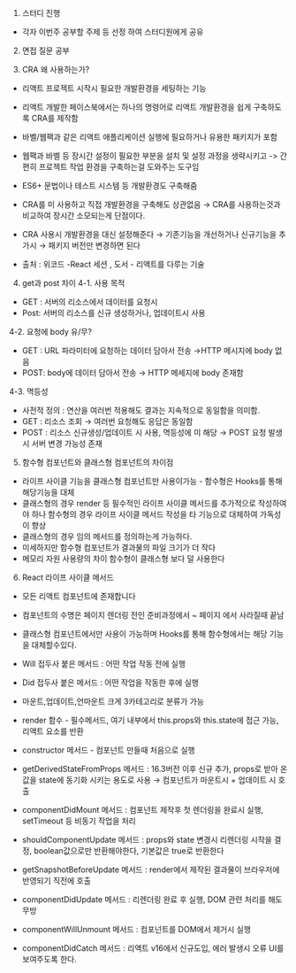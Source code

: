 1. 스터디 진행

- 각자 이번주 공부할 주제 등 선정 하여 스터디원에게 공유

2. 면접 질문 공부

3. CRA 왜 사용하는가?

- 리액트 프로젝트 시작시 필요한 개발환경을 세팅하는 기능
- 리액트 개발한 페이스북에서는 하나의 명령어로 리액트 개발환경을 쉽게 구축하도록
  CRA를 제작함
- 바벨/웹팩과 같은 리액트 애플리케이션 실행에 필요하거나 유용한 패키지가 포함
- 웹팩과 바벨 등 장시간 설정이 필요한 부분을 설치 및 설정 과정을 생략시키고 -> 간편히
  프로젝트 작업 환경을 구축하는걸 도와주는 도구임
- ES6+ 문법이나 테스트 시스템 등 개발환경도 구축해줌
- CRA를 미 사용하고 직접 개발환경을 구축해도 상관없음 → CRA를 사용하는것과 비교하여 장시간 소모되는게 단점이다.
- CRA 사용시 개발환경을 대신 설정해준다 → 기존기능을 개선하거나 신규기능을 추가시 → 패키지 버전만 변경하면 된다

- 출처 : 위코드 -React 세션 , 도서 - 리액트를 다루는 기술

4. get과 post 차이
   4-1. 사용 목적

- GET : 서버의 리소스에서 데이터를 요청시
- Post: 서버의 리소스를 신규 생성하거나, 업데이트시 사용

4-2. 요청에 body 유/무?

- GET : URL 파라미터에 요청하는 데이터 담아서 전송 →HTTP 메시지에 body 없음
- POST: body에 데이터 담아서 전송 → HTTP 메세지에 body 존재함

4-3. 멱등성

- 사전적 정의 : 연산을 여러번 적용해도 결과는 지속적으로 동일함을 의미함.
- GET : 리소스 조회 → 여러번 요청해도 응답은 동일함
- POST : 리소스 신규생성/업데이트 시 사용, 멱등성에 미 해당 → POST 요청 발생시 서버 변경 가능성 존재

5. 함수형 컴포넌트와 클래스형 컴포넌트의 차이점

- 라이프 사이클 기능을 클래스형 컴포넌트만 사용이가능 - 함수형은 Hooks를 통해 해당기능을 대체
- 클래스형의 경우 render 등 필수적인 라이프 사이클 메서드를 추가적으로 작성하여야 하나 함수형의 경우 라이프 사이클 메서드 작성을 타 기능으로 대체하여 가독성이 향상
- 클래스형의 경우 임의 메서드를 정의하는게 가능하다.
- 미세하지만 함수형 컴포넌트가 결과물의 파일 크기가 더 작다
- 메모리 자원 사용량의 차이 함수형이 클래스형 보다 덜 사용한다

6. React 라이프 사이클 메서드

- 모든 리액트 컴포넌트에 존재합니다
- 컴포넌트의 수명은 페이지 렌더링 전인 준비과정에서 ~ 페이지 에서 사라질때 끝남
- 클래스형 컴포넌트에서만 사용이 가능하며 Hooks를 통해 함수형에서는 해당 기능을 대체할수있다.

- Will 접두사 붙은 메서드 : 어떤 작업 작동 전에 실행
- Did 접두사 붙은 메서드 : 어떤 작업을 작동한 후에 실행
- 마운트,업데이트,언마운트 크게 3카테고리로 분류가 가능

- render 함수 - 필수메서드, 여기 내부에서 this.props와 this.state에 접근 가능, 리액트 요소를 반환
- constructor 메서드 - 컴포넌트 만들때 처음으로 실행
- getDerivedStateFromProps 메서드 : 16.3버전 이후 신규 추가, props로 받아 온 값을 state에 동기화 시키는 용도로 사용 → 컴포넌트가 마운트시 + 업데이트 시 호출
- componentDidMount 메서드 : 컴포넌트 제작후 첫 렌더링을 완료시 실행, setTimeout 등 비동기 작업을 처리
- shouldComponentUpdate 메서드 : props와 state 변경시 리렌더링 시작을 결정, boolean값으로만 반환해야한다, 기본값은 true로 반환한다
- getSnapshotBeforeUpdate 메서드 : render에서 제작된 결과물이 브라우저에 반영되기 직전에 호출
- componentDidUpdate 메서드 : 리렌더링 완료 후 실행, DOM 관련 처리를 해도 무방
- componentWillUnmount 메서드 : 컴포넌트를 DOM에서 제거시 실행
- componentDidCatch 메서드 : 리액트 v16에서 신규도입, 에러 발생시 오류 UI를 보여주도록 한다.
